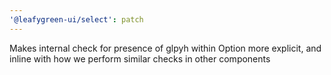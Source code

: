 ```yaml
---
'@leafygreen-ui/select': patch
---
```


Makes internal check for presence of glpyh within Option more explicit, and inline with how we perform similar checks in other components
